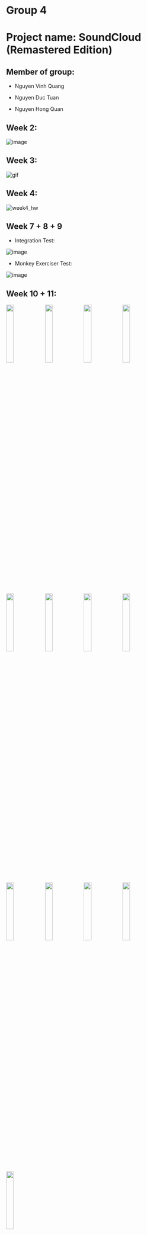 # Group 4

# Project name: SoundCloud (Remastered Edition)

## Member of group:
* Nguyen Vinh Quang

* Nguyen Duc Tuan

* Nguyen Hong Quan

## Week 2:
![image](https://user-images.githubusercontent.com/62581840/190585967-b3d588fb-f833-4b38-a78f-91b7c8ccfb34.png)
## Week 3:
![gif](https://raw.githubusercontent.com/lightout11/learnflutter/master/img/www_screencapture_com_2022-9-23_12_33.gif)
## Week 4:
![week4_hw](https://user-images.githubusercontent.com/64391055/193211759-39efe6db-58ca-464d-8cbe-1ed8e0437222.gif)
## Week 7 + 8 + 9
* Integration Test: 

 ![image](https://user-images.githubusercontent.com/64391055/199462196-0e06a17b-a321-47db-9c25-0b6bd81e40de.png)
 
* Monkey Exerciser Test:

 ![image](https://user-images.githubusercontent.com/64391055/199466485-398cec0e-4633-4ab8-8a2e-f08160c195e5.png)
 
 ## Week 10 + 11:
<img src="https://user-images.githubusercontent.com/64391055/205207297-887ee7dc-20bf-43d1-b8c2-fb0502777a82.png" width="20%"></img> 
<img src="https://user-images.githubusercontent.com/64391055/205207365-285e3b80-f9b3-49ac-8065-aaee4c3430c9.png" width="20%"></img> 
<img src="https://user-images.githubusercontent.com/64391055/205207400-e83b5ab5-6360-4191-a1fe-e3824bc8c546.png" width="20%"></img>
<img src="https://user-images.githubusercontent.com/64391055/205207579-37badea4-4a60-4c67-b927-0b8842c6d8bf.png" width="20%"></img>
<img src="https://user-images.githubusercontent.com/64391055/205207599-132e7b16-452a-490a-8151-a5f5b2f4908d.png" width="20%"></img>
<img src="https://user-images.githubusercontent.com/64391055/205207616-b2b81198-52ad-47fe-9d31-92b56b765831.png" width="20%"></img>
<img src="https://user-images.githubusercontent.com/64391055/205207623-7f67c09a-278d-4754-a580-f6bb350be328.png" width="20%"></img>
<img src="https://user-images.githubusercontent.com/64391055/205207629-97a31366-ad65-42db-830f-6b5609c2c7a5.png" width="20%"></img>
<img src="https://user-images.githubusercontent.com/64391055/205207644-c2aaf742-b2d4-4885-9b3f-899ef8073198.png" width="20%"></img>
<img src="https://user-images.githubusercontent.com/64391055/205207658-7e528712-6ea4-4613-98f5-243c62e86efd.png" width="20%"></img>
<img src="https://user-images.githubusercontent.com/64391055/205207663-0b92e836-0361-41b1-8d82-6343681aec4c.png" width="20%"></img>
<img src="https://user-images.githubusercontent.com/64391055/205207670-07e2f11a-32fd-4020-85e6-84b58cdc874e.png" width="20%"></img>
<img src="https://user-images.githubusercontent.com/64391055/205207681-c8c48762-72e6-4cbf-8c1e-aa113e11f25d.png" width="20%"></img>



# Run the Project:

## Note when using Git
*Please Pull code before coding, especially pushing code to Git!*
> git clone

> git checkout

> fix

> git add .

> git commit -m "message"

> git pull origin master

> git push origin {branch}

> Go to the web and compare (pull request) from branch to master


## Clone the project:
> git clone https://github.com/lightout11/learnflutter.git

## Checkout branch:
> git checkout -b {your_branch_name}

*or*

> git checkout {your_branch_name}

## Create the environment or device that fit with your drive:
> flutter create .

*or*

> flutter create {your device}

## Run the app:
>flutter run lib/main.dart
